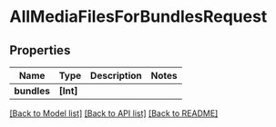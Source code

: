 # AllMediaFilesForBundlesRequest

## Properties

Name | Type | Description | Notes
------------ | ------------- | ------------- | -------------
**bundles** | **[Int]** |  | 

[[Back to Model list]](../README.md#documentation-for-models) [[Back to API list]](../README.md#documentation-for-api-endpoints) [[Back to README]](../README.md)


